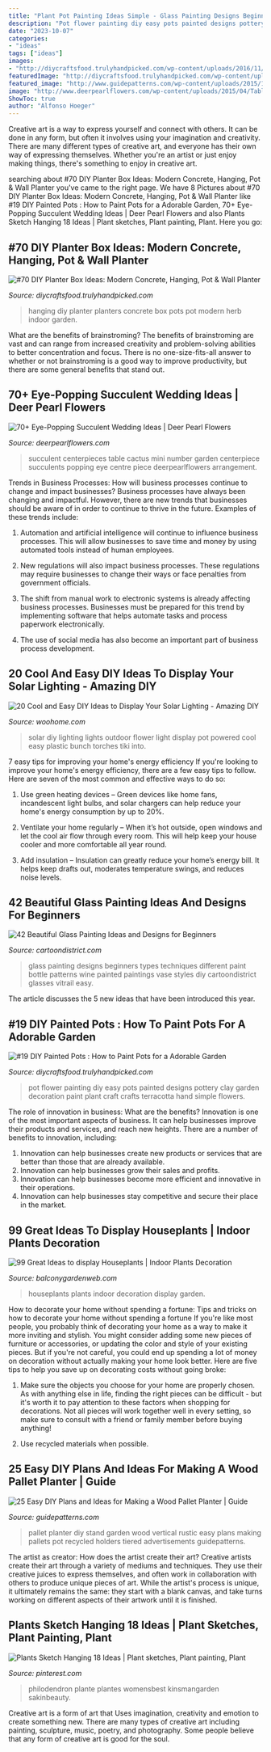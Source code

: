 ```yaml
---
title: "Plant Pot Painting Ideas Simple - Glass Painting Designs Beginners Types Techniques Different Paint Bottle Patterns Wine Painted Paintings Vase Styles Diy Cartoondistrict Glasses Vitrail Easy"
description: "Pot flower painting diy easy pots painted designs pottery clay garden decoration paint plant craft crafts terracotta hand simple flowers"
date: "2023-10-07"
categories:
- "ideas"
tags: ["ideas"]
images:
- "http://diycraftsfood.trulyhandpicked.com/wp-content/uploads/2016/11/DIY-painted-flower-pots-4.jpg"
featuredImage: "http://diycraftsfood.trulyhandpicked.com/wp-content/uploads/2016/11/DIY-painted-flower-pots-4.jpg"
featured_image: "http://www.guidepatterns.com/wp-content/uploads/2015/11/Pallet-Planter-Stand.jpg"
image: "http://www.deerpearlflowers.com/wp-content/uploads/2015/04/Table-number-and-mini-succulent-and-cactus-garden-centerpieces.jpg"
ShowToc: true
author: "Alfonso Hoeger"
---
```



Creative art is a way to express yourself and connect with others. It can be done in any form, but often it involves using your imagination and creativity. There are many different types of creative art, and everyone has their own way of expressing themselves. Whether you're an artist or just enjoy making things, there's something to enjoy in creative art.

	

		
searching about #70 DIY Planter Box Ideas: Modern Concrete, Hanging, Pot &amp; Wall Planter you've came to the right page. We have 8 Pictures about #70 DIY Planter Box Ideas: Modern Concrete, Hanging, Pot &amp; Wall Planter like #19 DIY Painted Pots : How to Paint Pots for a Adorable Garden, 70+ Eye-Popping Succulent Wedding Ideas | Deer Pearl Flowers and also Plants Sketch Hanging 18 Ideas | Plant sketches, Plant painting, Plant. Here you go:
		
    
## #70 DIY Planter Box Ideas: Modern Concrete, Hanging, Pot &amp; Wall Planter

<img loading=lazy src="https://diycraftsfood.trulyhandpicked.com/wp-content/uploads/2016/11/DIY-Wall-planters-and-hanging-pots-2.jpg" onerror="this.onerror=null;this.src='https://tse2.mm.bing.net/th?id=OIP.XlLRpeflinMkbDRSuzee_QHaLH&amp;pid=15.1';" alt="#70 DIY Planter Box Ideas: Modern Concrete, Hanging, Pot &amp; Wall Planter">

_Source: diycraftsfood.trulyhandpicked.com_

>hanging diy planter planters concrete box pots pot modern herb indoor garden. 

	

What are the benefits of brainstroming?
The benefits of brainstroming are vast and can range from increased creativity and problem-solving abilities to better concentration and focus. There is no one-size-fits-all answer to whether or not brainstroming is a good way to improve productivity, but there are some general benefits that stand out.

    
## 70+ Eye-Popping Succulent Wedding Ideas | Deer Pearl Flowers

<img loading=lazy src="http://www.deerpearlflowers.com/wp-content/uploads/2015/04/Table-number-and-mini-succulent-and-cactus-garden-centerpieces.jpg" onerror="this.onerror=null;this.src='https://tse3.mm.bing.net/th?id=OIP.r8AgrRTwFGZ6VGfmz08JjwHaLH&amp;pid=15.1';" alt="70+ Eye-Popping Succulent Wedding Ideas | Deer Pearl Flowers">

_Source: deerpearlflowers.com_

>succulent centerpieces table cactus mini number garden centerpiece succulents popping eye centre piece deerpearlflowers arrangement. 

	

Trends in Business Processes: How will business processes continue to change and impact businesses?
Business processes have always been changing and impactful. However, there are new trends that businesses should be aware of in order to continue to thrive in the future. Examples of these trends include:
1. Automation and artificial intelligence will continue to influence business processes. This will allow businesses to save time and money by using automated tools instead of human employees.

2. New regulations will also impact business processes. These regulations may require businesses to change their ways or face penalties from government officials.

3. The shift from manual work to electronic systems is already affecting business processes. Businesses must be prepared for this trend by implementing software that helps automate tasks and process paperwork electronically.

4. The use of social media has also become an important part of business process development.

    
## 20 Cool And Easy DIY Ideas To Display Your Solar Lighting - Amazing DIY

<img loading=lazy src="http://www.woohome.com/wp-content/uploads/2017/11/diy-outdoor-solar-lights-idea-13.jpg" onerror="this.onerror=null;this.src='https://tse1.mm.bing.net/th?id=OIP.Gx1cCPQf2wtTWGI1BU2NNAHaN0&amp;pid=15.1';" alt="20 Cool and Easy DIY Ideas to Display Your Solar Lighting - Amazing DIY">

_Source: woohome.com_

>solar diy lighting lights outdoor flower light display pot powered cool easy plastic bunch torches tiki into. 

	

7 easy tips for improving your home's energy efficiency
If you're looking to improve your home's energy efficiency, there are a few easy tips to follow. Here are seven of the most common and effective ways to do so:
1) Use green heating devices – Green devices like home fans, incandescent light bulbs, and solar chargers can help reduce your home's energy consumption by up to 20%.

2) Ventilate your home regularly – When it’s hot outside, open windows and let the cool air flow through every room. This will help keep your house cooler and more comfortable all year round.

3) Add insulation – Insulation can greatly reduce your home’s energy bill. It helps keep drafts out, moderates temperature swings, and reduces noise levels.

    
## 42 Beautiful Glass Painting Ideas And Designs For Beginners

<img loading=lazy src="http://www.cartoondistrict.com/wp-content/uploads/2017/07/Glass-Painting-Ideas-and-Designs-for-Beginners19.jpg" onerror="this.onerror=null;this.src='https://tse2.mm.bing.net/th?id=OIP.11UOZaXcNU-18gcS8xT-pAHaKi&amp;pid=15.1';" alt="42 Beautiful Glass Painting Ideas and Designs for Beginners">

_Source: cartoondistrict.com_

>glass painting designs beginners types techniques different paint bottle patterns wine painted paintings vase styles diy cartoondistrict glasses vitrail easy. 

	

The article discusses the 5 new ideas that have been introduced this year.

    
## #19 DIY Painted Pots : How To Paint Pots For A Adorable Garden

<img loading=lazy src="http://diycraftsfood.trulyhandpicked.com/wp-content/uploads/2016/11/DIY-painted-flower-pots-4.jpg" onerror="this.onerror=null;this.src='https://tse1.mm.bing.net/th?id=OIP.8QwR_sfenTzbOFwJ5rs2CwHaJ4&amp;pid=15.1';" alt="#19 DIY Painted Pots : How to Paint Pots for a Adorable Garden">

_Source: diycraftsfood.trulyhandpicked.com_

>pot flower painting diy easy pots painted designs pottery clay garden decoration paint plant craft crafts terracotta hand simple flowers. 

	

The role of innovation in business: What are the benefits?
Innovation is one of the most important aspects of business. It can help businesses improve their products and services, and reach new heights. There are a number of benefits to innovation, including: 
1. Innovation can help businesses create new products or services that are better than those that are already available. 
2. Innovation can help businesses grow their sales and profits. 
3. Innovation can help businesses become more efficient and innovative in their operations. 
4. Innovation can help businesses stay competitive and secure their place in the market.

    
## 99 Great Ideas To Display Houseplants | Indoor Plants Decoration

<img loading=lazy src="https://balconygardenweb.com/wp-content/uploads/2016/01/dispaying-houseplants-5.jpg" onerror="this.onerror=null;this.src='https://tse3.mm.bing.net/th?id=OIP.qgbrsahjM9K5OcaqmVoqRAHaLH&amp;pid=15.1';" alt="99 Great Ideas to display Houseplants | Indoor Plants Decoration">

_Source: balconygardenweb.com_

>houseplants plants indoor decoration display garden. 

	

How to decorate your home without spending a fortune: Tips and tricks on how to decorate your home without spending a fortune
If you're like most people, you probably think of decorating your home as a way to make it more inviting and stylish. You might consider adding some new pieces of furniture or accessories, or updating the color and style of your existing pieces. But if you're not careful, you could end up spending a lot of money on decoration without actually making your home look better. Here are five tips to help you save up on decorating costs without going broke: 
1. Make sure the objects you choose for your home are properly chosen. As with anything else in life, finding the right pieces can be difficult - but it's worth it to pay attention to these factors when shopping for decorations. Not all pieces will work together well in every setting, so make sure to consult with a friend or family member before buying anything! 

2. Use recycled materials when possible.

    
## 25 Easy DIY Plans And Ideas For Making A Wood Pallet Planter | Guide

<img loading=lazy src="http://www.guidepatterns.com/wp-content/uploads/2015/11/Pallet-Planter-Stand.jpg" onerror="this.onerror=null;this.src='https://tse3.mm.bing.net/th?id=OIP.IcnmtM82SqkrqF66TasT6wHaJ4&amp;pid=15.1';" alt="25 Easy DIY Plans and Ideas for Making a Wood Pallet Planter | Guide">

_Source: guidepatterns.com_

>pallet planter diy stand garden wood vertical rustic easy plans making pallets pot recycled holders tiered advertisements guidepatterns. 

	

The artist as creator: How does the artist create their art?
Creative artists create their art through a variety of mediums and techniques. They use their creative juices to express themselves, and often work in collaboration with others to produce unique pieces of art. While the artist's process is unique, it ultimately remains the same: they start with a blank canvas, and take turns working on different aspects of their artwork until it is finished.

    
## Plants Sketch Hanging 18 Ideas | Plant Sketches, Plant Painting, Plant

<img loading=lazy src="https://i.pinimg.com/736x/b6/2f/79/b62f79fc65945db11ab8d73c148e8764.jpg" onerror="this.onerror=null;this.src='https://tse4.mm.bing.net/th?id=OIP.nhow1m2whD_DnB9k1vC3YAAAAA&amp;pid=15.1';" alt="Plants Sketch Hanging 18 Ideas | Plant sketches, Plant painting, Plant">

_Source: pinterest.com_

>philodendron plante plantes womensbest kinsmangarden sakinbeauty. 

	

Creative art is a form of art that Uses imagination, creativity and emotion to create something new. There are many types of creative art including painting, sculpture, music, poetry, and photography. Some people believe that any form of creative art is good for the soul.

